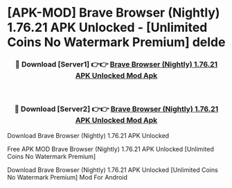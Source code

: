 # [APK-MOD] Brave Browser (Nightly) 1.76.21 APK Unlocked - [Unlimited Coins No Watermark Premium] delde



<div align="center">
<h3>🔴 Download [Server1] 👉👉 <a href="https://momento.my/?title=Brave_Browser_(Nightly)_1.76.21_APK_Unlocked">Brave Browser (Nightly) 1.76.21 APK Unlocked Mod Apk</a></h3><br>

<h3>🔴 Download [Server2] 👉👉 <a href="https://momento.my/?title=Brave_Browser_(Nightly)_1.76.21_APK_Unlocked">Brave Browser (Nightly) 1.76.21 APK Unlocked Mod Apk</a></h3>
</div>



Download Brave Browser (Nightly) 1.76.21 APK Unlocked 

Free APK MOD Brave Browser (Nightly) 1.76.21 APK Unlocked [Unlimited Coins No Watermark Premium]

Download Brave Browser (Nightly) 1.76.21 APK Unlocked [Unlimited Coins No Watermark Premium] Mod For Android
